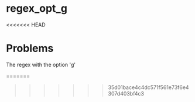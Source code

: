 # regex_opt_g
<<<<<<< HEAD

# Problems
The regex with the option 'g'
  
=======
>>>>>>> 35d01bace4c4dc571f561e73f6e4307d403bf4c3

